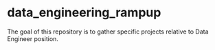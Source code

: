 # data_engineering_rampup

The goal of this repository is to gather specific projects relative to Data Engineer position.